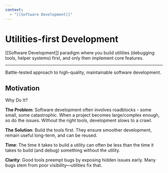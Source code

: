 ```yaml
---
context:
  - "[[Software Development]]"
---
```


# Utilities-first Development

[[Software Development]] paradigm where you build utilities (debugging tools, helper systems) first, and only then implement core features.

---

Battle-tested approach to high-quality, maintainable software development.

## Motivation

Why Do It?


**The Problem**: Software development often involves roadblocks - some small, some catastrophic. When a project becomes large/complex enough, so do the issues. Without the right tools, development slows to a crawl.

**The Solution**: Build the tools first. They ensure smoother development, remain useful long-term, and can be reused.

**Time**: The time it takes to build a utility can often be less than the time it takes to build (and debug) something without the utility.

**Clarity**: Good tools preempt bugs by exposing hidden issues early. Many bugs stem from poor visibility—utilities fix that.
